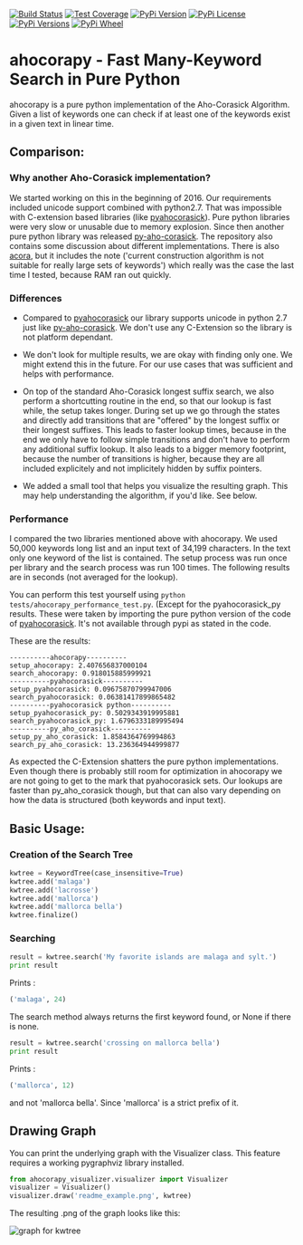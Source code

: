 [![Build Status](https://img.shields.io/travis/abusix/ahocorapy/master.svg)](https://travis-ci.org/abusix/ahocorapy)
[![Test Coverage](https://img.shields.io/coveralls/github/abusix/ahocorapy/master.svg)](https://pypi.python.org/pypi/ahocorapy)
[![PyPi Version](https://img.shields.io/pypi/v/ahocorapy.svg)](https://pypi.python.org/pypi/ahocorapy)
[![PyPi License](https://img.shields.io/pypi/l/ahocorapy.svg)](https://pypi.python.org/pypi/ahocorapy)
[![PyPi Versions](https://img.shields.io/pypi/pyversions/ahocorapy.svg)](https://pypi.python.org/pypi/ahocorapy)
[![PyPi Wheel](https://img.shields.io/pypi/wheel/ahocorapy.svg)](https://pypi.python.org/pypi/ahocorapy)

# ahocorapy - Fast Many-Keyword Search in Pure Python

ahocorapy is a pure python implementation of the Aho-Corasick Algorithm.
Given a list of keywords one can check if at least one of the keywords exist in a given text in linear time.

## Comparison:

### Why another Aho-Corasick implementation?

We started working on this in the beginning of 2016. Our requirements included unicode support combined with python2.7. That
was impossible with C-extension based libraries (like [pyahocorasick](https://github.com/WojciechMula/pyahocorasick/)). Pure 
python libraries were very slow or unusable due to memory explosion. Since then another pure python library was released 
[py-aho-corasick](https://github.com/JanFan/py-aho-corasick). The repository also contains some discussion about different
implementations. 
There is also [acora](https://github.com/scoder/acora), but it includes the note ('current construction algorithm is not 
suitable for really large sets of keywords') which really was the case the last time I tested, because RAM ran out quickly.

### Differences

- Compared to [pyahocorasick](https://github.com/WojciechMula/pyahocorasick/) our library supports unicode in python 2.7 just like [py-aho-corasick](https://github.com/JanFan/py-aho-corasick).
We don't use any C-Extension so the library is not platform dependant. 

- We don't look for multiple results, we are okay with finding only one. We might extend this in the future. 
For our use cases that was sufficient and helps with performance.

- On top of the standard Aho-Corasick longest suffix search, we also perform a shortcutting routine in the end, so
that our lookup is fast while, the setup takes longer. During set up we go through the states and directly add transitions that are
"offered" by the longest suffix or their longest suffixes. This leads to faster lookup times, because in the end we only have to
follow simple transitions and don't have to perform any additional suffix lookup. It also leads to a bigger memory footprint,
because the number of transitions is higher, because they are all included explicitely and not implicitely hidden by suffix pointers.

- We added a small tool that helps you visualize the resulting graph. This may help understanding the algorithm, if you'd like. See below.

### Performance

I compared the two libraries mentioned above with ahocorapy. We used 50,000 keywords long list and an input text of 34,199 characters.
In the text only one keyword of the list is contained.
The setup process was run once per library and the search process was run 100 times. The following results are in seconds (not averaged for the lookup).

You can perform this test yourself using `python tests/ahocorapy_performance_test.py`. (Except for the pyahocorasick_py results. These were taken by importing the
pure python version of the code of [pyahocorasick](https://github.com/WojciechMula/pyahocorasick/). It's not available through pypi
as stated in the code.

These are the results:

```
----------ahocorapy----------
setup_ahocorapy: 2.407656837000104
search_ahocorapy: 0.918015885999921
----------pyahocorasick----------
setup_pyahocorasick: 0.09675870799947006
search_pyahocorasick: 0.06381417899865482
----------pyahocorasick python----------
setup_pyahocorasick_py: 0.5029343919995881
search_pyahocorasick_py: 1.6796333189995494
----------py_aho_corasick----------
setup_py_aho_corasick: 1.8584364769994863
search_py_aho_corasick: 13.236364944999877

```

As expected the C-Extension shatters the pure python implementations. Even though there is probably still room for optimization in
ahocorapy we are not going to get to the mark that pyahocorasick sets. Our lookups are faster than py_aho_corasick though, but that
can also vary depending on how the data is structured (both keywords and input text).


## Basic Usage:

### Creation of the Search Tree

```python
kwtree = KeywordTree(case_insensitive=True)
kwtree.add('malaga')
kwtree.add('lacrosse')
kwtree.add('mallorca')
kwtree.add('mallorca bella')
kwtree.finalize()
```

### Searching

```python
result = kwtree.search('My favorite islands are malaga and sylt.')
print result
```

Prints :
```python
('malaga', 24)
```

The search method always returns the first keyword found, or None if there is none.

```python
result = kwtree.search('crossing on mallorca bella')
print result
```

Prints :
```python
('mallorca', 12)
```
and not 'mallorca bella'. Since 'mallorca' is a strict prefix of it.

## Drawing Graph

You can print the underlying graph with the Visualizer class.
This feature requires a working pygraphviz library installed.

```python
from ahocorapy_visualizer.visualizer import Visualizer
visualizer = Visualizer()
visualizer.draw('readme_example.png', kwtree)
```

The resulting .png of the graph looks like this: 

![graph for kwtree](img/readme_example.png "Keyword Tree")

